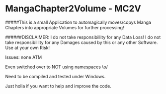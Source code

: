 # MangaChapter2Volume - MC2V
#####This is a small Application to automagically moves/copys Manga Chapters into appropriate Volumes for further processing!

######DISCLAIMER:
I do not take responsibillity for any Data Loss!
I do not take responsibillity for any Damages caused by this or any other Software.
Use at your own Risk!

Issues:
none ATM

Even switched over to NOT using namespaces \o/

Need to be compiled and tested under Windows.

Just holla if you want to help and improve the code.
